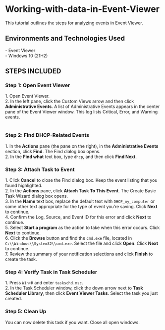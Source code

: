 # Working-with-data-in-Event-Viewer
<!--Prerequisites and Installation--> 
This tutorial outlines the steps for analyzing events in Event Viewer.<br /> 

<!--Products or Software used--> 
<h2>Environments and Technologies Used</h2> 
- Event Viewer<br /> - Windows 10 (21H2) <br />
<h2>STEPS INCLUDED</h2> <h3>Step 1: Open Event Viewer</h3>
1. Open Event Viewer.
<br /> 2. In the left pane, click the Custom Views arrow and then click 
<b>Administrative Events</b>. 
A list of Administrative Events appears in the center pane of the Event Viewer window. This log lists Critical, Error, and Warning events.<br />
<br /> 
<h3>Step 2: Find DHCP-Related Events</h3> 1. In the <b>Actions</b> 
pane (the pane on the right), in the <b>Administrative Events</b> 
section, click <b>Find</b>. 
The Find dialog box opens.<br /> 2. In the <b>Find what</b> text box, type <code>dhcp</code>, and then click <b>Find Next</b>. <br />

<h3>Step 3: Attach Task to Event</h3> 1. Click <b>Cancel</b> to close the Find dialog box. Keep the event listing that you found highlighted.<br />
2. In the <b>Actions</b> pane, click <b>Attach Task To This Event</b>.
The Create Basic Task Wizard dialog box opens.<br /> 3. In the <b>Name</b> text box, replace the default text with <code>DHCP_my_computer</code> or some other text appropriate for the type of event you’re saving. Click <b>Next</b> to continue.<br />
4. Confirm the Log, Source, and Event ID for this error and click <b>Next</b> to continue.<br /> 
5. Select <b>Start a program</b> as the action to take when this error occurs. Click <b>Next</b> to continue.<br /> 
6. Click the <b>Browse</b> button and find the <code>cmd.exe</code> file, located in <code>C:\\Windows\\System32\\cmd.exe</code>. Select the file and click <b>Open</b>. Click <b>Next</b> to continue.<br /> 
7. Review the summary of your notification selections and click <b>Finish</b> to create the task.<br /> <h3>Step 4: Verify Task in Task Scheduler</h3> 
1. Press <code>Win+R</code> and enter <code>taskschd.msc</code>.<br /> 
2. In the Task Scheduler window, click the down arrow next to <b>Task Scheduler Library</b>, then click <b>Event Viewer Tasks</b>. Select the task you just created.<br />

<h3>Step 5: Clean Up</h3> You can now delete this task if you want. Close all open windows.
<br />
